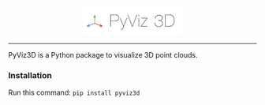 <p align="center"><img width="40%" src="docs/img/pyviz3d-logo.png" /></p>

----
PyViz3D is a Python package to visualize 3D point clouds.

### Installation
Run this command:
```pip install pyviz3d```

